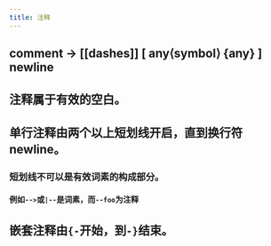 ```yaml
---
title: 注释
---
```


## comment	→	[[dashes]] [ any⟨symbol⟩ {any} ] newline
## 注释属于有效的空白。
## 单行注释由两个以上短划线开启，直到换行符newline。
### 短划线不可以是有效词素的构成部分。
#### 例如`-->`或`|--`是词素，而`--foo`为注释
## 嵌套注释由`{-`开始，到`-}`结束。
##
